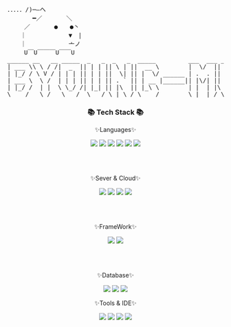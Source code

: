<div align=right>
   <!-- <a href="https://hits.seeyoufarm.com"><img src="https://hits.seeyoufarm.com/api/count/incr/badge.svg?url=https%3A%2F%2Fgithub.com%2Fdev-woong&count_bg=%234778BE&title_bg=%23555555&icon=&icon_color=%23E7E7E7&title=Profile+Viewers&edge_flat=true"/></a>-->
</div>

<pre>
．．．．．/)─―ヘ
  　　　━／　　　　＼
  　 ／　　　　●　　●丶
  　｜　　　　　　　▼　| 
  　｜　　　　　　　亠ノ 　
  　 U￣U￣￣￣U￣￣U                     
______ __   __ _____  _   _  _   _  _____         ___  ___ _____  _____ 
| ___ \\ \ / /|  _  || | | || \ | ||  __ \        |  \/  ||  _  ||  _  |
| |_/ / \ V / | | | || | | ||  \| || |  \/ ______ | .  . || | | || | | |
| ___ \  \ /  | | | || | | || . ` || | __ |______|| |\/| || | | || | | |
| |_/ /  | |  \ \_/ /| |_| || |\  || |_\ \        | |  | |\ \_/ /\ \_/ /
\____/   \_/   \___/  \___/ \_| \_/ \____/        \_|  |_/ \___/  \___/ 
</pre>

<div align=center>
	<h3>📚 Tech Stack 📚</h3>
	<p>✨Languages✨</p>
	<img src="https://img.shields.io/badge/HTML5-E34F26?style=flat-square&logo=html5&logoColor=white"/></a>
	<img src="https://img.shields.io/badge/javascript-F7DF1E?style=flat-square&logo=javascript&logoColor=black"/></a>
	<img src="https://img.shields.io/badge/CSS3-1572B6?style=flat-square&logo=css3&logoColor=white"/></a>
	<img src="https://img.shields.io/badge/Jquery-0769AD?style=flat-square&logo=jquery&logoColor=white"/></a>
	<img src="https://img.shields.io/badge/Python-3776AB?style=flat-square&logo=python&logoColor=white"/></a>
	<img src="https://img.shields.io/badge/Openjdk-DC0D15?style=flat-square&logo=openjdk&logoColor=white"/></a>
</div>

<br><br>

<div align=center>
	<p>✨Sever & Cloud✨</p>
	<img src="https://img.shields.io/badge/Linux-FCC624?style=flat-square&logo=linux&logoColor=black"/></a>
	<img src="https://img.shields.io/badge/Windows-0078D4?style=flat-square&logo=windows10&logoColor=white"/></a>
	<img src="https://img.shields.io/badge/Tomcat-F8DC75?style=flat-square&logo=apachetomcat&logoColor=black"/></a>   
	<img src="https://img.shields.io/badge/NCP-03C75A?style=flat-square&logo=naver&logoColor=black"/></a>   
</div>

<br><br>

<div align=center>
	<p>✨FrameWork✨</p>
	<img src="https://img.shields.io/badge/Spring-6DB33F?style=flat-square&logo=spring&logoColor=white"/></a>
	<img src="https://img.shields.io/badge/Maven-DC0D15?style=flat-square&logo=apachemaven&logoColor=white"/></a>
</div>

<br><br>

<div align=center>
	<p>✨Database✨</p>
	<img src="https://img.shields.io/badge/oracle-F80000?style=flat-square&logo=oracle&logoColor=white"/></a>
	<img src="https://img.shields.io/badge/Postgresql-4169E1?style=flat-square&logo=postgresql&logoColor=white"/></a>
	<img src="https://img.shields.io/badge/Mysql-4479A1?style=flat-square&logo=mysql&logoColor=white"/></a>
</div>

<div align=center>
	<p>✨Tools & IDE✨</p>
	<img src="https://img.shields.io/badge/Eclipse-2C2255?style=flat-square&logo=eclipseide&logoColor=white"/></a>
	<img src="https://img.shields.io/badge/VSCODE-007ACC?style=flat-square&logo=visualstudiocode&logoColor=white"/></a>
	<img src="https://img.shields.io/badge/git-F05032?style=flat-square&logo=git&logoColor=white"/></a>
	<img src="https://img.shields.io/badge/github-181717?style=flat-square&logo=github&logoColor=white"/></a>
</div>






















